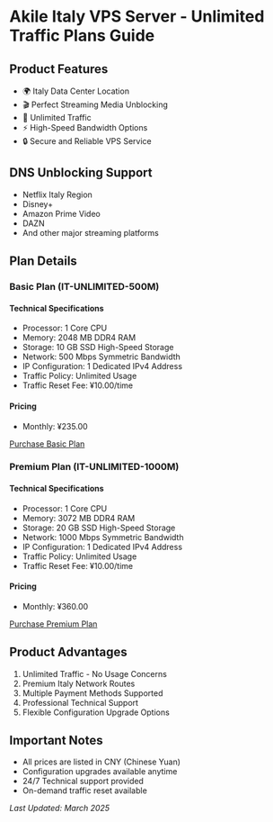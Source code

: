 # Akile Italy VPS Server - Unlimited Traffic Plans Guide

## Product Features
- 🌍 Italy Data Center Location
- 🎬 Perfect Streaming Media Unblocking
- 🚀 Unlimited Traffic
- ⚡ High-Speed Bandwidth Options
- 🔒 Secure and Reliable VPS Service

## DNS Unblocking Support
- Netflix Italy Region
- Disney+
- Amazon Prime Video
- DAZN
- And other major streaming platforms

## Plan Details

### Basic Plan (IT-UNLIMITED-500M)
#### Technical Specifications
- Processor: 1 Core CPU
- Memory: 2048 MB DDR4 RAM
- Storage: 10 GB SSD High-Speed Storage
- Network: 500 Mbps Symmetric Bandwidth
- IP Configuration: 1 Dedicated IPv4 Address
- Traffic Policy: Unlimited Usage
- Traffic Reset Fee: ¥10.00/time

#### Pricing
- Monthly: ¥235.00

[Purchase Basic Plan](https://akile.io/shop/server?type=traffic&areaId=13&nodeId=28&planId=968&aff_code=a1e2817f-c626-4f0b-b7ba-afce0951a583)

### Premium Plan (IT-UNLIMITED-1000M)
#### Technical Specifications
- Processor: 1 Core CPU
- Memory: 3072 MB DDR4 RAM
- Storage: 20 GB SSD High-Speed Storage
- Network: 1000 Mbps Symmetric Bandwidth
- IP Configuration: 1 Dedicated IPv4 Address
- Traffic Policy: Unlimited Usage
- Traffic Reset Fee: ¥10.00/time

#### Pricing
- Monthly: ¥360.00

[Purchase Premium Plan](https://akile.io/shop/server?type=traffic&areaId=13&nodeId=28&planId=969&aff_code=a1e2817f-c626-4f0b-b7ba-afce0951a583)

## Product Advantages
1. Unlimited Traffic - No Usage Concerns
2. Premium Italy Network Routes
3. Multiple Payment Methods Supported
4. Professional Technical Support
5. Flexible Configuration Upgrade Options

## Important Notes
- All prices are listed in CNY (Chinese Yuan)
- Configuration upgrades available anytime
- 24/7 Technical support provided
- On-demand traffic reset available

*Last Updated: March 2025* 